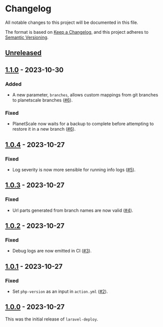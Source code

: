# Changelog

All notable changes to this project will be documented in this file.

The format is based on [Keep a Changelog](https://keepachangelog.com/en/1.1.0/),
and this project adheres to [Semantic Versioning](https://semver.org/spec/v2.0.0.html).

## [Unreleased]

## [1.1.0] - 2023-10-30

### Added
- A new parameter, `branches`, allows custom mappings from git branches to planetscale branches ([#6](https://github.com/TzviPM/laravel-deploy/pull/6)).

### Fixed
- PlanetScale now waits for a backup to complete before attempting to restore it in a new branch ([#6](https://github.com/TzviPM/laravel-deploy/pull/6)).

## [1.0.4] - 2023-10-27

### Fixed
- Log severity is now more sensible for running info logs ([#5](https://github.com/TzviPM/laravel-deploy/pull/5)).

## [1.0.3] - 2023-10-27

### Fixed
- Url parts generated from branch names are now valid ([#4](https://github.com/TzviPM/laravel-deploy/pull/4)).

## [1.0.2] - 2023-10-27

### Fixed
- Debug logs are now emitted in CI ([#3](https://github.com/TzviPM/laravel-deploy/pull/3)).

## [1.0.1] - 2023-10-27

### Fixed
- Set `php-version` as an input in `action.yml` ([#2](https://github.com/TzviPM/laravel-deploy/pull/2)).

## [1.0.0] - 2023-10-27

This was the initial release of `laravel-deploy`.

[unreleased]: https://github.com/TzviPM/laravel-deploy/compare/v1.1.0...HEAD
[1.1.0]: https://github.com/TzviPM/laravel-deploy/compare/v1.0.4...v1.1.0
[1.0.4]: https://github.com/TzviPM/laravel-deploy/compare/v1.0.3...v1.0.4
[1.0.3]: https://github.com/TzviPM/laravel-deploy/compare/v1.0.2...v1.0.3
[1.0.2]: https://github.com/TzviPM/laravel-deploy/compare/v1.0.1...v1.0.2
[1.0.1]: https://github.com/TzviPM/laravel-deploy/compare/v1.0.0...v1.0.1
[1.0.0]: https://github.com/TzviPM/laravel-deploy/releases/tag/v1.0.0